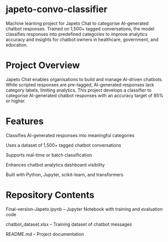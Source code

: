# japeto-convo-classifier

Machine learning project for Japeto Chat to categorise AI-generated chatbot responses.
Trained on 1,500+ tagged conversations, the model classifies responses into predefined categories to improve analytics accuracy and insights for chatbot owners in healthcare, government, and education.

# Project Overview

Japeto Chat enables organisations to build and manage AI-driven chatbots.
While scripted responses are pre-tagged, AI-generated responses lack category labels, limiting analytics.
This project develops a classifier to categorise AI-generated chatbot responses with an accuracy target of 85% or higher.

# Features

Classifies AI-generated responses into meaningful categories

Uses a dataset of 1,500+ tagged chatbot conversations

Supports real-time or batch classification

Enhances chatbot analytics dashboard visibility

Built with Python, Jupyter, scikit-learn, and transformers

# Repository Contents

Final-version-Japeto.ipynb – Jupyter Notebook with training and evaluation code

chatbot_dataset.xlsx – Training dataset of chatbot messages

README.md – Project documentation